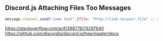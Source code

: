 ## Discord.js Attaching Files Too Messages
```js
message.channel.send("some text",{file: "http://link.to/your.file" // Or replace with FileOptions object});
```
https://stackoverflow.com/a/41398776/13297840
https://github.com/discordjs/discord.js/tree/master/docs
